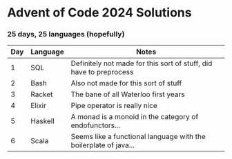 # Advent of Code 2024 Solutions

### 25 days, 25 languages (hopefully)

| Day | Language | Notes                                                                   |
|-----|----------|-------------------------------------------------------------------------|
| 1   | SQL      | Definitely not made for this sort of stuff, did have to preprocess      |
| 2   | Bash     | Also not made for this sort of stuff                                    |
| 3   | Racket   | The bane of all Waterloo first years                                    |
| 4   | Elixir   | Pipe operator is really nice                                            |
| 5   | Haskell  | A monad is a monoid in the category of endofunctors...                  |
| 6   | Scala    | Seems like a functional language with the boilerplate of java...        |
